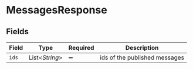 # MessagesResponse


## Fields

| Field                         | Type                          | Required                      | Description                   |
| ----------------------------- | ----------------------------- | ----------------------------- | ----------------------------- |
| `ids`                         | List<*String*>                | :heavy_minus_sign:            | ids of the published messages |